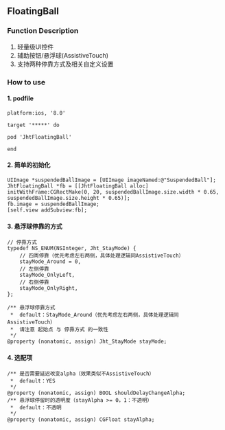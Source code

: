 ## FloatingBall


### Function Description
 1. 轻量级UI控件
 2. 辅助按钮/悬浮球(AssistiveTouch)
 3. 支持两种停靠方式及相关自定义设置
 
 
### How to use
#### 1. podfile
```oc
platform:ios, '8.0'

target '*****' do

pod 'JhtFloatingBall'
        
end

```


#### 2. 简单的初始化
```oc
UIImage *suspendedBallImage = [UIImage imageNamed:@"SuspendedBall"];
JhtFloatingBall *fb = [[JhtFloatingBall alloc] initWithFrame:CGRectMake(0, 20, suspendedBallImage.size.width * 0.65, suspendedBallImage.size.height * 0.65)];
fb.image = suspendedBallImage;
[self.view addSubview:fb];
```

#### 3. 悬浮球停靠的方式 <br>
```oc
// 停靠方式
typedef NS_ENUM(NSInteger, Jht_StayMode) {
    // 四周停靠（优先考虑左右两侧，具体处理逻辑同AssistiveTouch）
    stayMode_Around = 0,
    // 左侧停靠
    stayMode_OnlyLeft,
    // 右侧停靠
    stayMode_OnlyRight,
};

/** 悬浮球停靠方式
 *  default：StayMode_Around（优先考虑左右两侧，具体处理逻辑同AssistiveTouch）
 *  请注意 起始点 与 停靠方式 的一致性
 */
@property (nonatomic, assign) Jht_StayMode stayMode;
```

#### 4. 选配项 <br>
```oc
/** 是否需要延迟改变alpha（效果类似不AssistiveTouch）
 *	default：YES
 */
@property (nonatomic, assign) BOOL shouldDelayChangeAlpha;
/** 悬浮球停留时的透明度（stayAlpha >= 0，1：不透明）
 *  default：不透明
 */
@property (nonatomic, assign) CGFloat stayAlpha;
```

